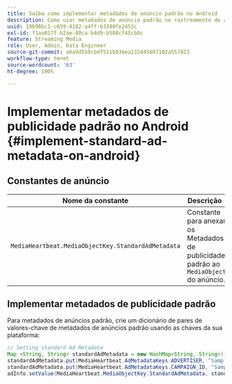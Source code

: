 ```yaml
---
title: Saiba como implementar metadados de anúncio padrão no Android
description: Como usar metadados de anúncio padrão no rastreamento de anúncios no Android.
uuid: 19b98bc1-c659-4182-a4ff-b3340fe2453c
exl-id: f1aa017f-b2ae-40ca-b4d9-b508cf45cb0c
feature: Streaming Media
role: User, Admin, Data Engineer
source-git-commit: a6a9d550cbdf511b93eea132445607102a557823
workflow-type: tm+mt
source-wordcount: '63'
ht-degree: 100%

---
```


# Implementar metadados de publicidade padrão no Android {#implement-standard-ad-metadata-on-android}

## Constantes de anúncio

| Nome da constante | Descrição   |
|---|---|
| `MediaHeartbeat.MediaObjectKey.StandardAdMetadata` | Constante para anexar os Metadados de publicidade padrão ao `MediaObject` do anúncio. |

## Implementar metadados de publicidade padrão

Para metadados de anúncios padrão, crie um dicionário de pares de valores-chave de metadados de anúncios padrão usando as chaves da sua plataforma:

```java
// Setting standard Ad Metadata 
Map <String, String> standardAdMetadata = new HashMap<String, String>(); 
standardAdMetadata.put(MediaHeartbeat.AdMetadataKeys.ADVERTISER, "Sample Advertiser"); 
standardAdMetadata.put(MediaHeartbeat.AdMetadataKeys.CAMPAIGN_ID, "Sample Campaign"); 
adInfo.setValue(MediaHeartbeat.MediaObjectKey.StandardAdMetadata, standardAdMetadata); 
```
